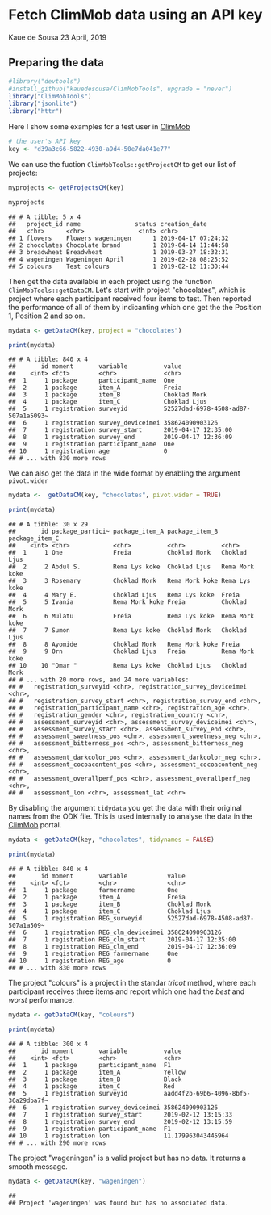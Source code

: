 Fetch ClimMob data using an API key
================
Kaue de Sousa
23 April, 2019

Preparing the data
------------------

``` r
#library("devtools")
#install_github("kauedesousa/ClimMobTools", upgrade = "never")
library("ClimMobTools")
library("jsonlite")
library("httr")
```

Here I show some examples for a test user in [ClimMob](https://climmob.net/blog/)

``` r
# the user's API key 
key <- "d39a3c66-5822-4930-a9d4-50e7da041e77"
```

We can use the fuction `ClimMobTools::getProjectCM` to get our list of projects:

``` r
myprojects <- getProjectsCM(key)

myprojects
```

    ## # A tibble: 5 x 4
    ##   project_id name               status creation_date      
    ##   <chr>      <chr>               <int> <chr>              
    ## 1 flowers    Flowers wageningen      1 2019-04-17 07:24:32
    ## 2 chocolates Chocolate brand         1 2019-04-14 11:44:58
    ## 3 breadwheat Breadwheat              1 2019-03-27 18:32:31
    ## 4 wageningen Wageningen April        1 2019-02-28 08:25:52
    ## 5 colours    Test colours            1 2019-02-12 11:30:44

Then get the data available in each project using the function `ClimMobTools::getDataCM`. Let's start with project "chocolates", which is project where each participant received four items to test. Then reported the performance of all of them by indicanting which one get the the Position 1, Position 2 and so on.

``` r
mydata <- getDataCM(key, project = "chocolates")

print(mydata)
```

    ## # A tibble: 840 x 4
    ##       id moment       variable          value                              
    ##    <int> <fct>        <chr>             <chr>                              
    ##  1     1 package      participant_name  One                                
    ##  2     1 package      item_A            Freia                              
    ##  3     1 package      item_B            Choklad Mork                       
    ##  4     1 package      item_C            Choklad Ljus                       
    ##  5     1 registration surveyid          52527dad-6978-4508-ad87-507a1a5093~
    ##  6     1 registration survey_deviceimei 358624090903126                    
    ##  7     1 registration survey_start      2019-04-17 12:35:00                
    ##  8     1 registration survey_end        2019-04-17 12:36:09                
    ##  9     1 registration participant_name  One                                
    ## 10     1 registration age               0                                  
    ## # ... with 830 more rows

We can also get the data in the wide format by enabling the argument `pivot.wider`

``` r
mydata <-  getDataCM(key, "chocolates", pivot.wider = TRUE)

print(mydata)
```

    ## # A tibble: 30 x 29
    ##       id package_partici~ package_item_A package_item_B package_item_C
    ##    <int> <chr>            <chr>          <chr>          <chr>         
    ##  1     1 One              Freia          Choklad Mork   Choklad Ljus  
    ##  2     2 Abdul S.         Rema Lys koke  Choklad Ljus   Rema Mork koke
    ##  3     3 Rosemary         Choklad Mork   Rema Mork koke Rema Lys koke 
    ##  4     4 Mary E.          Choklad Ljus   Rema Lys koke  Freia         
    ##  5     5 Ivania           Rema Mork koke Freia          Choklad Mork  
    ##  6     6 Mulatu           Freia          Rema Lys koke  Rema Mork koke
    ##  7     7 Sumon            Rema Lys koke  Choklad Mork   Choklad Ljus  
    ##  8     8 Ayomide          Choklad Mork   Rema Mork koke Freia         
    ##  9     9 Orn              Choklad Ljus   Freia          Rema Mork koke
    ## 10    10 "Omar "          Rema Lys koke  Choklad Ljus   Choklad Mork  
    ## # ... with 20 more rows, and 24 more variables:
    ## #   registration_surveyid <chr>, registration_survey_deviceimei <chr>,
    ## #   registration_survey_start <chr>, registration_survey_end <chr>,
    ## #   registration_participant_name <chr>, registration_age <chr>,
    ## #   registration_gender <chr>, registration_country <chr>,
    ## #   assessment_surveyid <chr>, assessment_survey_deviceimei <chr>,
    ## #   assessment_survey_start <chr>, assessment_survey_end <chr>,
    ## #   assessment_sweetness_pos <chr>, assessment_sweetness_neg <chr>,
    ## #   assessment_bitterness_pos <chr>, assessment_bitterness_neg <chr>,
    ## #   assessment_darkcolor_pos <chr>, assessment_darkcolor_neg <chr>,
    ## #   assessment_cocoacontent_pos <chr>, assessment_cocoacontent_neg <chr>,
    ## #   assessment_overallperf_pos <chr>, assessment_overallperf_neg <chr>,
    ## #   assessment_lon <chr>, assessment_lat <chr>

By disabling the argument `tidydata` you get the data with their original names from the ODK file. This is used internally to analyse the data in the [ClimMob](https://climmob.net/blog/) portal.

``` r
mydata <- getDataCM(key, "chocolates", tidynames = FALSE)

print(mydata)
```

    ## # A tibble: 840 x 4
    ##       id moment       variable           value                             
    ##    <int> <fct>        <chr>              <chr>                             
    ##  1     1 package      farmername         One                               
    ##  2     1 package      item_A             Freia                             
    ##  3     1 package      item_B             Choklad Mork                      
    ##  4     1 package      item_C             Choklad Ljus                      
    ##  5     1 registration REG_surveyid       52527dad-6978-4508-ad87-507a1a509~
    ##  6     1 registration REG_clm_deviceimei 358624090903126                   
    ##  7     1 registration REG_clm_start      2019-04-17 12:35:00               
    ##  8     1 registration REG_clm_end        2019-04-17 12:36:09               
    ##  9     1 registration REG_farmername     One                               
    ## 10     1 registration REG_age            0                                 
    ## # ... with 830 more rows

The project "colours" is a project in the standar *tricot* method, where each participant receives three items and report which one had the *best* and *worst* performance.

``` r
mydata <- getDataCM(key, "colours")

print(mydata)
```

    ## # A tibble: 300 x 4
    ##       id moment       variable          value                              
    ##    <int> <fct>        <chr>             <chr>                              
    ##  1     1 package      participant_name  F1                                 
    ##  2     1 package      item_A            Yellow                             
    ##  3     1 package      item_B            Black                              
    ##  4     1 package      item_C            Red                                
    ##  5     1 registration surveyid          aadd4f2b-69b6-4096-8bf5-36a29dba7f~
    ##  6     1 registration survey_deviceimei 358624090903126                    
    ##  7     1 registration survey_start      2019-02-12 13:15:33                
    ##  8     1 registration survey_end        2019-02-12 13:15:59                
    ##  9     1 registration participant_name  F1                                 
    ## 10     1 registration lon               11.179963043445964                 
    ## # ... with 290 more rows

The project "wageningen" is a valid project but has no data. It returns a smooth message.

``` r
mydata <- getDataCM(key, "wageningen")
```

    ## 
    ## Project 'wageningen' was found but has no associated data.
